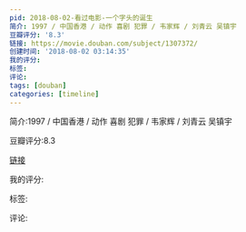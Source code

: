 ```yaml
---
pid: 2018-08-02-看过电影-一个字头的诞生
简介: 1997 / 中国香港 / 动作 喜剧 犯罪 / 韦家辉 / 刘青云 吴镇宇
豆瓣评分: '8.3'
链接: https://movie.douban.com/subject/1307372/
创建时间: '2018-08-02 03:14:35'
我的评分:
标签:
评论:
tags: [douban]
categories: [timeline]
---
```

简介:1997 / 中国香港 / 动作 喜剧 犯罪 / 韦家辉 / 刘青云 吴镇宇

豆瓣评分:8.3

[链接](https://movie.douban.com/subject/1307372/)

我的评分:

标签:

评论:


